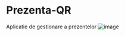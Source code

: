 # Prezenta-QR
Aplicatie de gestionare a prezentelor
![image](https://user-images.githubusercontent.com/56819922/139263854-3f3d9dbf-4b22-443c-9d2b-eefbf605c4dd.png)
